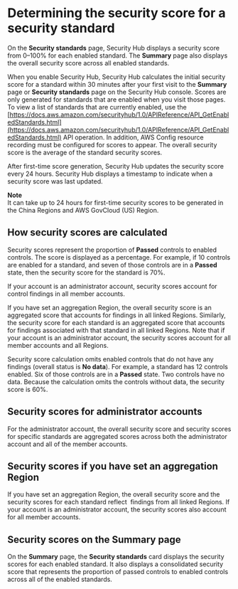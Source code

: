 # Determining the security score for a security standard<a name="standards-security-score"></a>

On the **Security standards** page, Security Hub displays a security score from 0–100% for each enabled standard\. The **Summary** page also displays the overall security score across all enabled standards\.

When you enable Security Hub, Security Hub calculates the initial security score for a standard within 30 minutes after your first visit to the **Summary** page or **Security standards** page on the Security Hub console\. Scores are only generated for standards that are enabled when you visit those pages\. To view a list of standards that are currently enabled, use the [https://docs.aws.amazon.com/securityhub/1.0/APIReference/API_GetEnabledStandards.html](https://docs.aws.amazon.com/securityhub/1.0/APIReference/API_GetEnabledStandards.html) API operation\. In addition, AWS Config resource recording must be configured for scores to appear\. The overall security score is the average of the standard security scores\.

After first\-time score generation, Security Hub updates the security score every 24 hours\. Security Hub displays a timestamp to indicate when a security score was last updated\.

**Note**  
It can take up to 24 hours for first\-time security scores to be generated in the China Regions and AWS GovCloud \(US\) Region\.

## How security scores are calculated<a name="standard-security-score-calculation"></a>

Security scores represent the proportion of **Passed** controls to enabled controls\. The score is displayed as a percentage\. For example, if 10 controls are enabled for a standard, and seven of those controls are in a **Passed** state, then the security score for the standard is 70%\.

If your account is an administrator account, security scores account for control findings in all member accounts\.

If you have set an aggregation Region, the overall security score is an aggregated score that accounts for findings in all linked Regions\. Similarly, the security score for each standard is an aggregated score that accounts for findings associated with that standard in all linked Regions\. Note that if your account is an administrator account, the security scores account for all member accounts and all Regions\.

Security score calculation omits enabled controls that do not have any findings \(overall status is **No data**\)\. For example, a standard has 12 controls enabled\. Six of those controls are in a **Passed** state\. Two controls have no data\. Because the calculation omits the controls without data, the security score is 60%\.

## Security scores for administrator accounts<a name="standard-security-score-admin"></a>

For the administrator account, the overall security score and security scores for specific standards are aggregated scores across both the administrator account and all of the member accounts\.

## Security scores if you have set an aggregation Region<a name="standard-security-aggregation-region"></a>

If you have set an aggregation Region, the overall security score and the security scores for each standard reflect  findings from all linked Regions\. If your account is an administrator account, the security scores also account for all member accounts\.

## Security scores on the Summary page<a name="standard-security-score-summary-page"></a>

On the **Summary** page, the **Security standards** card displays the security scores for each enabled standard\. It also displays a consolidated security score that represents the proportion of passed controls to enabled controls across all of the enabled standards\.